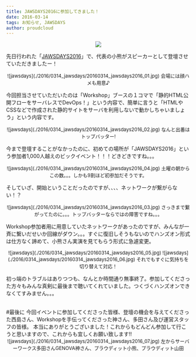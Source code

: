 ```yaml
---
title: JAWSDAYS2016に参加してきました！
date: 2016-03-14
tags: お知らせ, JAWSDAYS
author: proudcloud
---
```


<div style="text-align:center">
<img src="../../../images/2016/0314_jawsdays/20160314_jawsdays2016.png">
</div>

先日行われた「<a href="http://jawsdays2016.jaws-ug.jp" target="_blank">JAWSDAYS2016</a>」で、代表の小熊がスピーカーとして登壇させていただきましたー！
<div style="text-align:center">
<font size="2">
![jawsdays](./2016/0314_jawsdays/20160314_jawsdays2016_01.jpg)
会場には顔ハメも用意♪
</font>
</div>

今回担当させていただいたのは「Workshop」ブースの１コマで「静的HTML公開フローをサーバレスでDevOps！」という内容で、簡単に言うと「HTMLやCSSなどで作成された静的サイトをサーバを利用しないで動かしちゃいましょう」という内容です。
<div style="text-align:center">
<font size="2">
![jawsdays](./2016/0314_jawsdays/20160314_jawsdays2016_02.jpg)
なんと出番はトップバッター!
</font>
</div>

今まで登壇することがなかったのに、初めての場所が「JAWSDAYS2016」という参加者1,000人越えのビックイベント！！！どきどきですね。。。
<div style="text-align:center">
<font size="2">
![jawsdays](./2016/0314_jawsdays/20160314_jawsdays2016_04.jpg)
土曜の朝からこの数。。。しかも9割ほど初参加だそうです。
</font>
</div>

そしていざ、開始ということだったのですが、、、、ネットワークが繋がらない！？
<div style="text-align:center">
<font size="2">
![jawsdays](./2016/0314_jawsdays/20160314_jawsdays2016_03.jpg)
さっきまで繋がってたのに。。。トップバッターならではの障害ですね。。。
</font>
</div>

Workshop参加者用に用意していたネットワークがあったのですが、みんなが一斉に繋いだせいか回線がダウン。。。すぐに復旧しそうもないのでハンズオン形式は仕方なく諦めて、小熊さん実演を見てもらう形式に急遽変更。
<div style="text-align:center">
<font size="2">
![jawsdays](./2016/0314_jawsdays/20160314_jawsdays2016_05.jpg)
![jawsdays](./2016/0314_jawsdays/20160314_jawsdays2016_06.jpg)
それでもすぐに気持ちを切り替えて対応！
</font>
</div>

初っ端のトラブルはありつつも、なんとか時間通り無事終了。参加してくださった方々もみんな真剣に最後まで聴いてくれていました。つくづくハンズオンできなくてすみません。。。

<br>
#最後に
今回イベントに参加してくださった皆様、登壇の機会を与えてくださった西島さん、Workshopを手伝ってくださった神さん、多田さん及び運営スタッフの皆様。
本当にありがとうございました！これからもどんどん参加して行こうと思いますので、これからも宜しくお願い致します!!
<div style="text-align:center">
<font size="2">
![jawsdays](./2016/0314_jawsdays/20160314_jawsdays2016_07.jpg)
左からサーバーワークス多田さんGENOVA神さん、プラウディット小熊、プラウディット山田
</font>
</div>
